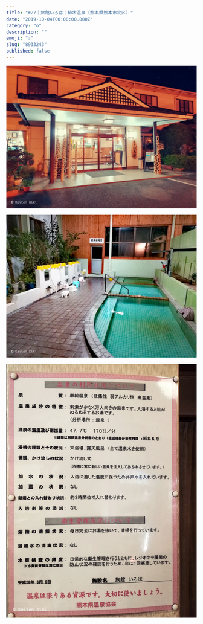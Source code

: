 ```yaml
---
title: "#27｜旅館いろは｜植木温泉（熊本県熊本市北区）"
date: "2019-10-04T00:00:00.000Z"
category: "o"
description: ""
emoji: "♨️"
slug: "8933243"
published: false
---
```


![♨](01.jpg)

![♨](02.jpg)

![♨](03.jpg)
